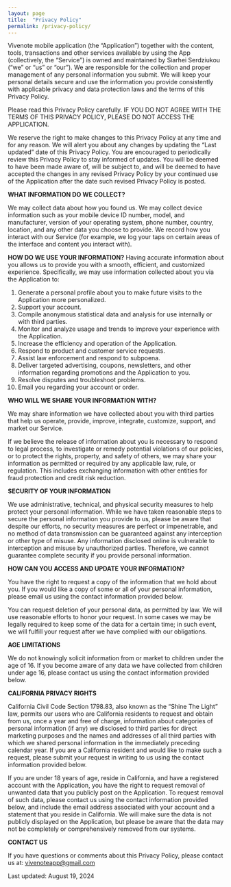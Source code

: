 ```yaml
---
layout: page
title:  "Privacy Policy"
permalink: /privacy-policy/
---
```

Vivenote mobile application (the “Application”) together with the content, tools, transactions and other services available by using the App (collectively, the “Service”) is owned and maintained by Siarhei Serdziukou (“we” or “us” or “our”). We are responsible for the collection and proper management of any personal information you submit. We will keep your personal details secure and use the information you provide consistently with applicable privacy and data protection laws and the terms of this Privacy Policy.

Please read this Privacy Policy carefully. IF YOU DO NOT AGREE WITH THE TERMS OF THIS PRIVACY POLICY, PLEASE DO NOT ACCESS THE APPLICATION.

We reserve the right to make changes to this Privacy Policy at any time and for any reason. We will alert you about any changes by updating the “Last updated” date of this Privacy Policy. You are encouraged to periodically review this Privacy Policy to stay informed of updates. You will be deemed to have been made aware of, will be subject to, and will be deemed to have accepted the changes in any revised Privacy Policy by your continued use of the Application after the date such revised Privacy Policy is posted.

**WHAT INFORMATION DO WE COLLECT?**

We may collect data about how you found us. We may collect device information such as your mobile device ID number, model, and manufacturer, version of your operating system, phone number, country, location, and any other data you choose to provide. We record how you interact with our Service (for example, we log your taps on certain areas of the interface and content you interact with).

**HOW DO WE USE YOUR INFORMATION?**
Having accurate information about you allows us to provide you with a smooth, efficient, and customized experience. Specifically, we may use information collected about you via the Application to:

1. Generate a personal profile about you to make future visits to the Application more personalized.
2. Support your account.
3. Compile anonymous statistical data and analysis for use internally or with third parties.
4. Monitor and analyze usage and trends to improve your experience with the Application.
5. Increase the efficiency and operation of the Application.
6. Respond to product and customer service requests.
7. Assist law enforcement and respond to subpoena.
8. Deliver targeted advertising, coupons, newsletters, and other information regarding promotions and the Application to you.
9. Resolve disputes and troubleshoot problems.
10. Email you regarding your account or order.

**WHO WILL WE SHARE YOUR INFORMATION WITH?**

We may share information we have collected about you with third parties that help us operate, provide, improve, integrate, customize, support, and market our Service.

If we believe the release of information about you is necessary to respond to legal process, to investigate or remedy potential violations of our policies, or to protect the rights, property, and safety of others, we may share your information as permitted or required by any applicable law, rule, or regulation. This includes exchanging information with other entities for fraud protection and credit risk reduction.

**SECURITY OF YOUR INFORMATION**

We use administrative, technical, and physical security measures to help protect your personal information. While we have taken reasonable steps to secure the personal information you provide to us, please be aware that despite our efforts, no security measures are perfect or impenetrable, and no method of data transmission can be guaranteed against any interception or other type of misuse. Any information disclosed online is vulnerable to interception and misuse by unauthorized parties. Therefore, we cannot guarantee complete security if you provide personal information.

**HOW CAN YOU ACCESS AND UPDATE YOUR INFORMATION?**

You have the right to request a copy of the information that we hold about you. If you would like a copy of some or all of your personal information, please email us using the contact information provided below.

You can request deletion of your personal data, as permitted by law. We will use reasonable efforts to honor your request. In some cases we may be legally required to keep some of the data for a certain time; in such event, we will fulfill your request after we have complied with our obligations.

**AGE LIMITATIONS**

We do not knowingly solicit information from or market to children under the age of 16. If you become aware of any data we have collected from children under age 16, please contact us using the contact information provided below.

**CALIFORNIA PRIVACY RIGHTS**

California Civil Code Section 1798.83, also known as the “Shine The Light” law, permits our users who are California residents to request and obtain from us, once a year and free of charge, information about categories of personal information (if any) we disclosed to third parties for direct marketing purposes and the names and addresses of all third parties with which we shared personal information in the immediately preceding calendar year. If you are a California resident and would like to make such a request, please submit your request in writing to us using the contact information provided below.

If you are under 18 years of age, reside in California, and have a registered account with the Application, you have the right to request removal of unwanted data that you publicly post on the Application. To request removal of such data, please contact us using the contact information provided below, and include the email address associated with your account and a statement that you reside in California. We will make sure the data is not publicly displayed on the Application, but please be aware that the data may not be completely or comprehensively removed from our systems.

**CONTACT US**

If you have questions or comments about this Privacy Policy, please contact us at: vivenoteapp@gmail.com

Last updated: August 19, 2024
